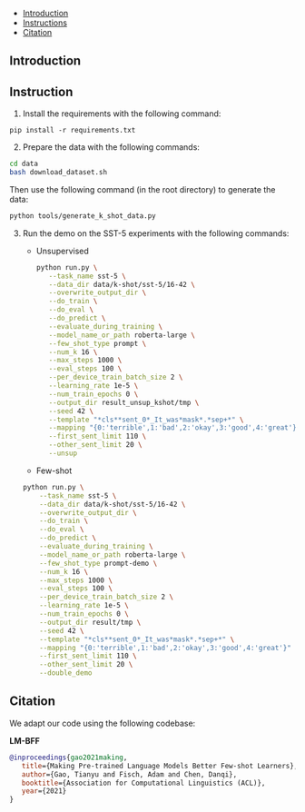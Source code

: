 * [Introduction](#introduction)
* [Instructions](#instruction)
* [Citation](#citation)


## Introduction

## Instruction

1. Install the requirements with the following command:

```
pip install -r requirements.txt
```

2. Prepare the data with the following commands:

```bash
cd data
bash download_dataset.sh
```

Then use the following command (in the root directory) to generate the data:

```bash
python tools/generate_k_shot_data.py
```
3. Run the demo on the SST-5 experiments with the following commands:

   - Unsupervised
     ```bash
     python run.py \
        --task_name sst-5 \
        --data_dir data/k-shot/sst-5/16-42 \
        --overwrite_output_dir \
        --do_train \
        --do_eval \
        --do_predict \
        --evaluate_during_training \
        --model_name_or_path roberta-large \
        --few_shot_type prompt \
        --num_k 16 \
        --max_steps 1000 \
        --eval_steps 100 \
        --per_device_train_batch_size 2 \
        --learning_rate 1e-5 \
        --num_train_epochs 0 \
        --output_dir result_unsup_kshot/tmp \
        --seed 42 \
        --template "*cls**sent_0*_It_was*mask*.*sep+*" \
        --mapping "{0:'terrible',1:'bad',2:'okay',3:'good',4:'great'}" \
        --first_sent_limit 110 \
        --other_sent_limit 20 \
        --unsup
     ```   
   - Few-shot
    ```bash
    python run.py \
        --task_name sst-5 \
        --data_dir data/k-shot/sst-5/16-42 \
        --overwrite_output_dir \
        --do_train \
        --do_eval \
        --do_predict \
        --evaluate_during_training \
        --model_name_or_path roberta-large \
        --few_shot_type prompt-demo \
        --num_k 16 \
        --max_steps 1000 \
        --eval_steps 100 \
        --per_device_train_batch_size 2 \
        --learning_rate 1e-5 \
        --num_train_epochs 0 \
        --output_dir result/tmp \
        --seed 42 \
        --template "*cls**sent_0*_It_was*mask*.*sep+*" \
        --mapping "{0:'terrible',1:'bad',2:'okay',3:'good',4:'great'}" \
        --first_sent_limit 110 \
        --other_sent_limit 20 \
        --double_demo
    ```

## Citation

We adapt our code using the following codebase:

**LM-BFF**
```bibtex
@inproceedings{gao2021making,
   title={Making Pre-trained Language Models Better Few-shot Learners},
   author={Gao, Tianyu and Fisch, Adam and Chen, Danqi},
   booktitle={Association for Computational Linguistics (ACL)},
   year={2021}
}
```

